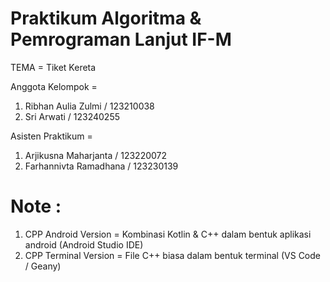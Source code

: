# Praktikum Algoritma & Pemrograman Lanjut IF-M

TEMA = Tiket Kereta

Anggota Kelompok =
1. Ribhan Aulia Zulmi / 123210038
2. Sri Arwati / 123240255

Asisten Praktikum =
1. Arjikusna Maharjanta / 123220072
2. Farhannivta Ramadhana / 123230139

# Note :
1. CPP Android Version    = Kombinasi Kotlin & C++ dalam bentuk aplikasi android (Android Studio IDE)
2. CPP Terminal Version   = File C++ biasa dalam bentuk terminal (VS Code / Geany)
